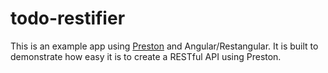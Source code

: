 todo-restifier
==============

This is an example app using [Preston](http://github.com/simplyianm/preston) and Angular/Restangular. It is built to demonstrate how easy it is to create a RESTful API using Preston.
